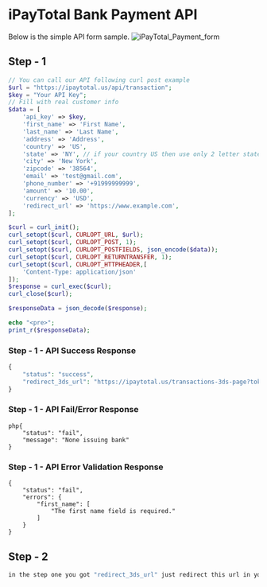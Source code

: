 # iPayTotal Bank Payment API
Below is the simple API form sample.
![iPayTotal_Payment_form](https://user-images.githubusercontent.com/43794351/68205880-5cc31200-fff1-11e9-96cf-13f6489a353d.png)

## Step - 1
```php 
// You can call our API following curl post example
$url = "https://ipaytotal.us/api/transaction";
$key = "Your API Key";
// Fill with real customer info
$data = [
    'api_key' => $key,
    'first_name' => 'First Name',
    'last_name' => 'Last Name',
    'address' => 'Address',
    'country' => 'US',
    'state' => 'NY', // if your country US then use only 2 letter state code.
    'city' => 'New York',
    'zipcode' => '38564',
    'email' => 'test@gmail.com',
    'phone_number' => '+91999999999',
    'amount' => '10.00',
    'currency' => 'USD',
    'redirect_url' => 'https://www.example.com',
];

$curl = curl_init();
curl_setopt($curl, CURLOPT_URL, $url);
curl_setopt($curl, CURLOPT_POST, 1);
curl_setopt($curl, CURLOPT_POSTFIELDS, json_encode($data));
curl_setopt($curl, CURLOPT_RETURNTRANSFER, 1);
curl_setopt($curl, CURLOPT_HTTPHEADER,[
    'Content-Type: application/json'
]);
$response = curl_exec($curl);
curl_close($curl);

$responseData = json_decode($response);

echo "<pre>";
print_r($responseData);
```
### Step - 1 - API Success Response

```php
{
    "status": "success",
    "redirect_3ds_url": "https://ipaytotal.us/transactions-3ds-page?token=YourGeneretedToken"
}  
```
### Step - 1 - API Fail/Error Response

```
php{
    "status": "fail",
    "message": "None issuing bank"
}  
```
### Step - 1 - API Error Validation Response

```
{
    "status": "fail",
    "errors": {
        "first_name": [
            "The first name field is required."
        ]
    }
}  
```

## Step - 2

```php
in the step one you got "redirect_3ds_url" just redirect this url in your browser then you can see the bank's 3ds page. put on that page required details and makee your transaction. after done transaction success/declined/cancel then you can redirect bank your "redirect_url" link which you pass in step one api post request

```
